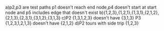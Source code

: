 a)p2,p3 are test paths
p1 doesn't reach end node,p4 doesn't start at start node and p5 includes edge that doesn't exist
b){1,2,3},{1,2,1},{1,3,1},{2,1,2},{2,1,3},{2,3,1},{3,1,2},{3,1,3}
c)P2 {1,3,1,2,3} doesn't have {3,1,3}
P3 {1,2,3,1,2,1,3} doesn't have {2,1,2}
d)P2 tours with side trip {1,2,3}

	
